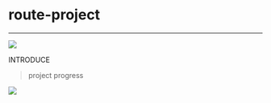 # route-project #
---


![](https://i.imgur.com/V31kcKq.png)

INTRODUCE


>project progress

![](https://i.imgur.com/iBD32hC.jpg)
